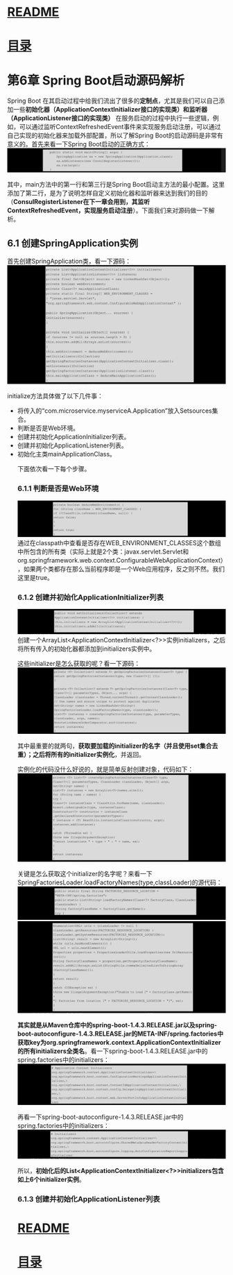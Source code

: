 
# [README](../README.md "回到 README")
# [目录](本书的组织结构.md "回到 目录")

# 第6章 Spring Boot启动源码解析

Spring Boot 在其启动过程中给我们流出了很多的**定制点**，尤其是我们可以自己添加一些**初始化器（ApplicationContextInitializer接口的实现类）和监听器（ApplicationListener接口的实现类）** 在服务启动的过程中执行一些逻辑，例如，可以通过监听ContextRefreshedEvent事件来实现服务启动注册，可以通过自己实现的初始化器来加载外部配置，所以了解Spring Boot的启动源码是非常有意义的。首先来看一下Spring Boot启动的正确方式：
![](images/6.1.png)

其中，main方法中的第一行和第三行是Spring Boot启动主方法的最小配置。这里添加了第二行，是为了说明怎样自定义初始化器和监听器来达到我们的目的（**ConsulRegisterListener在下一章会用到，其监听ContextRefreshedEvent，实现服务启动注册**）。下面我们来对源码做一下解析。


## 6.1 创建SpringApplication实例 

首先创建SpringApplication类，看一下源码：
![](images/6.1.1.png)

initialize方法具体做了以下几件事：
* 将传入的“com.microservice.myserviceA.Application”放入Set<Object>sources集合。
* 判断是否是Web环境。
* 创建并初始化ApplicationInitializer列表。
* 创建并初始化ApplicationListener列表。
* 初始化主类mainApplicationClass。

下面依次看一下每个步骤。


### 6.1.1 判断是否是Web环境

![](images/6.1.1.1.png)
通过在classpath中查看是否存在WEB_ENVIRONMENT_CLASSES这个数组中所包含的所有类（实际上就是2个类：javax.servlet.Servlet和org.springframework.web.context.ConfigurableWebApplicationContext），如果两个类都存在那么当前程序即是一个Web应用程序，反之则不然。我们这里是true。


### 6.1.2 创建并初始化ApplicationInitializer列表

![](images/6.1.2.1.png)
    创建一个ArrayList<ApplicationContextInitializer<?>>实例initializers，之后将所有传入的初始化器都添加到initializers实例中。

这些initializer是怎么获取的呢？看一下源码：
![](images/6.1.2.2.png)

其中最重要的就两句，**获取要加载的initializer的名字（并且使用set集合去重）；之后将所有的initializer实例化**，并返回。

实例化的代码没什么好说的，就是简单反射创建对象，代码如下：
![](images/6.1.2.3.png)

关键是怎么获取这个initializer的名字呢？来看一下SpringFactoriesLoader.loadFactoryNames(type,classLoader)的源代码：
![](images/6.1.2.4.png)
![](images/6.1.2.5.png)

**其实就是从Maven仓库中的spring-boot-1.4.3.RELEASE.jar以及spring-boot-autoconfigure-1.4.3.RELEASE.jar的META-INF/spring.factories中获取key为org.springframework.context.ApplicationContextInitializer的所有initializers全类名**。看一下spring-boot-1.4.3.RELEASE.jar中的spring.factories中的initializers：
![](images/6.1.2.6.png)

再看一下spring-boot-autoconfigure-1.4.3.RELEASE.jar中的spring.factories中的initializers：
![](images/6.1.2.7.png)

所以，**初始化后的List<ApplicationContextInitializer<?>>initializers包含如上6个initializer实例**。


### 6.1.3 创建并初始化ApplicationListener列表



















# [README](../README.md "回到 README")
# [目录](本书的组织结构.md "回到 目录")